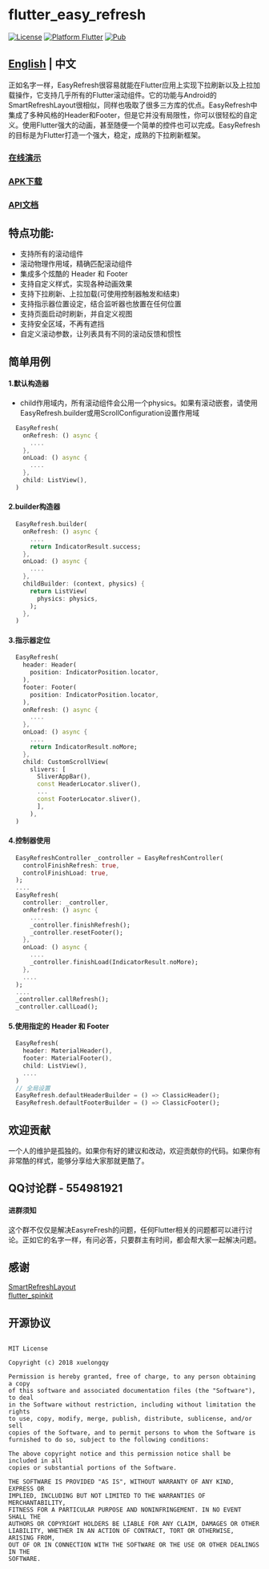 # flutter_easy_refresh

[![License](https://img.shields.io/badge/license-MIT-green.svg)](/LICENSE)
[![Platform Flutter](https://img.shields.io/badge/platform-Flutter-blue.svg)](https://flutter.dev)
[![Pub](https://img.shields.io/pub/v/easy_refresh)](https://pub.dev/packages/easy_refresh)

## [English](https://github.com/xuelongqy/flutter_easy_refresh/blob/v3/README.md) | 中文

正如名字一样，EasyRefresh很容易就能在Flutter应用上实现下拉刷新以及上拉加载操作，它支持几乎所有的Flutter滚动组件。它的功能与Android的SmartRefreshLayout很相似，同样也吸取了很多三方库的优点。EasyRefresh中集成了多种风格的Header和Footer，但是它并没有局限性，你可以很轻松的自定义。使用Flutter强大的动画，甚至随便一个简单的控件也可以完成。EasyRefresh的目标是为Flutter打造一个强大，稳定，成熟的下拉刷新框架。

### [在线演示](https://xuelongqy.github.io/flutter_easy_refresh/)
### [APK下载](https://github.com/xuelongqy/flutter_easy_refresh/releases)
### [API文档](https://pub.dev/documentation/easy_refresh/latest/)

## 特点功能:
 - 支持所有的滚动组件
 - 滚动物理作用域，精确匹配滚动组件
 - 集成多个炫酷的 Header 和 Footer
 - 支持自定义样式，实现各种动画效果
 - 支持下拉刷新、上拉加载(可使用控制器触发和结束)
 - 支持指示器位置设定，结合监听器也放置在任何位置
 - 支持页面启动时刷新，并自定义视图
 - 支持安全区域，不再有遮挡
 - 自定义滚动参数，让列表具有不同的滚动反馈和惯性

## 简单用例
#### 1.默认构造器
 - child作用域内，所有滚动组件会公用一个physics。如果有滚动嵌套，请使用EasyRefresh.builder或用ScrollConfiguration设置作用域
```dart
  EasyRefresh(
    onRefresh: () async {
      ....
    },
    onLoad: () async {
      ....
    },
    child: ListView(),
  )
```
#### 2.builder构造器
```dart
  EasyRefresh.builder(
    onRefresh: () async {
      ....
      return IndicatorResult.success; 
    },
    onLoad: () async {
      ....
    },
    childBuilder: (context, physics) {
      return ListView(
        physics: physics,
      );
    },
  )
```
#### 3.指示器定位
```dart
  EasyRefresh(
    header: Header(
      position: IndicatorPosition.locator,
    ),
    footer: Footer(
      position: IndicatorPosition.locator,
    ),
    onRefresh: () async {
      ....
    },
    onLoad: () async {
      ....
      return IndicatorResult.noMore;
    },
    child: CustomScrollView(
      slivers: [
        SliverAppBar(),
        const HeaderLocator.sliver(),
        ...
        const FooterLocator.sliver(),
        ],
      ),
  )
```
#### 4.控制器使用
```dart
  EasyRefreshController _controller = EasyRefreshController(
    controlFinishRefresh: true,
    controlFinishLoad: true,
  );
  ....
  EasyRefresh(
    controller: _controller,
    onRefresh: () async {
      ....
      _controller.finishRefresh();
      _controller.resetFooter();
    },
    onLoad: () async {
      ....
      _controller.finishLoad(IndicatorResult.noMore);
    },
    ....
  );
  ....
  _controller.callRefresh();
  _controller.callLoad();
```
#### 5.使用指定的 Header 和 Footer
```dart
  EasyRefresh(
    header: MaterialHeader(),
    footer: MaterialFooter(),
    child: ListView(),
    ....
  )
  // 全局设置
  EasyRefresh.defaultHeaderBuilder = () => ClassicHeader();
  EasyRefresh.defaultFooterBuilder = () => ClassicFooter();
```

## 欢迎贡献
一个人的维护是孤独的。如果你有好的建议和改动，欢迎贡献你的代码。如果你有非常酷的样式，能够分享给大家那就更酷了。

## QQ讨论群 - 554981921
#### 进群须知
这个群不仅仅是解决EasyreFresh的问题，任何Flutter相关的问题都可以进行讨论。正如它的名字一样，有问必答，只要群主有时间，都会帮大家一起解决问题。

## 感谢
[SmartRefreshLayout](https://github.com/scwang90/SmartRefreshLayout)  
[flutter_spinkit](https://github.com/jogboms/flutter_spinkit)  

## 开源协议

```
 
MIT License

Copyright (c) 2018 xuelongqy

Permission is hereby granted, free of charge, to any person obtaining a copy
of this software and associated documentation files (the "Software"), to deal
in the Software without restriction, including without limitation the rights
to use, copy, modify, merge, publish, distribute, sublicense, and/or sell
copies of the Software, and to permit persons to whom the Software is
furnished to do so, subject to the following conditions:

The above copyright notice and this permission notice shall be included in all
copies or substantial portions of the Software.

THE SOFTWARE IS PROVIDED "AS IS", WITHOUT WARRANTY OF ANY KIND, EXPRESS OR
IMPLIED, INCLUDING BUT NOT LIMITED TO THE WARRANTIES OF MERCHANTABILITY,
FITNESS FOR A PARTICULAR PURPOSE AND NONINFRINGEMENT. IN NO EVENT SHALL THE
AUTHORS OR COPYRIGHT HOLDERS BE LIABLE FOR ANY CLAIM, DAMAGES OR OTHER
LIABILITY, WHETHER IN AN ACTION OF CONTRACT, TORT OR OTHERWISE, ARISING FROM,
OUT OF OR IN CONNECTION WITH THE SOFTWARE OR THE USE OR OTHER DEALINGS IN THE
SOFTWARE.

 
```
